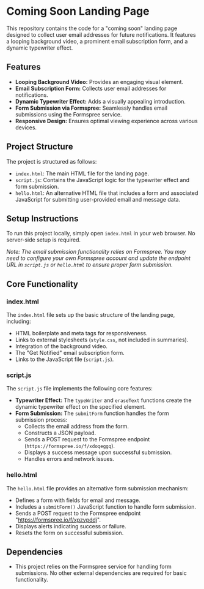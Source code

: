 
# Coming Soon Landing Page

This repository contains the code for a "coming soon" landing page designed to collect user email addresses for future notifications. It features a looping background video, a prominent email subscription form, and a dynamic typewriter effect.

## Features

*   **Looping Background Video:** Provides an engaging visual element.
*   **Email Subscription Form:** Collects user email addresses for notifications.
*   **Dynamic Typewriter Effect:** Adds a visually appealing introduction.
*   **Form Submission via Formspree:** Seamlessly handles email submissions using the Formspree service.
*   **Responsive Design:** Ensures optimal viewing experience across various devices.

## Project Structure

The project is structured as follows:

*   `index.html`: The main HTML file for the landing page.
*   `script.js`:  Contains the JavaScript logic for the typewriter effect and form submission.
*   `hello.html`: An alternative HTML file that includes a form and associated JavaScript for submitting user-provided email and message data.

## Setup Instructions

To run this project locally, simply open `index.html` in your web browser. No server-side setup is required.

*Note: The email submission functionality relies on Formspree. You may need to configure your own Formspree account and update the endpoint URL in `script.js` or `hello.html` to ensure proper form submission.*

## Core Functionality

### index.html

The `index.html` file sets up the basic structure of the landing page, including:

*   HTML boilerplate and meta tags for responsiveness.
*   Links to external stylesheets (`style.css`, not included in summaries).
*   Integration of the background video.
*   The "Get Notified" email subscription form.
*   Links to the JavaScript file (`script.js`).

### script.js

The `script.js` file implements the following core features:

*   **Typewriter Effect:** The `typeWriter` and `eraseText` functions create the dynamic typewriter effect on the specified element.
*   **Form Submission:** The `submitForm` function handles the form submission process:
    *   Collects the email address from the form.
    *   Constructs a JSON payload.
    *   Sends a POST request to the Formspree endpoint (`https://formspree.io/f/xdoqeggq`).
    *   Displays a success message upon successful submission.
    *   Handles errors and network issues.

### hello.html

The `hello.html` file provides an alternative form submission mechanism:

*   Defines a form with fields for email and message.
*   Includes a `submitForm()` JavaScript function to handle form submission.
*   Sends a POST request to the Formspree endpoint "https://formspree.io/f/xpzvpddj".
*   Displays alerts indicating success or failure.
*   Resets the form on successful submission.

## Dependencies

*   This project relies on the Formspree service for handling form submissions. No other external dependencies are required for basic functionality.
